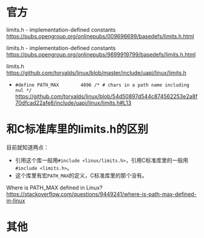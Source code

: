 
# 官方

limits.h - implementation-defined constants https://pubs.opengroup.org/onlinepubs/009696699/basedefs/limits.h.html

limits.h - implementation-defined constants https://pubs.opengroup.org/onlinepubs/9699919799/basedefs/limits.h.html

limits.h https://github.com/torvalds/linux/blob/master/include/uapi/linux/limits.h
- `#define PATH_MAX        4096	/* # chars in a path name including nul */` https://github.com/torvalds/linux/blob/54d50897d544c874562253e2a8f70dfcad22afe8/include/uapi/linux/limits.h#L13

# 和C标准库里的limits.h的区别

目前就知道两点：
- 引用这个库一般用`#include <linux/limits.h>`，引用C标准库里的一般用`#include <limits.h>`。
- 这个库里有宏`PATH_MAX`的定义，C标准库里的那个没有。

Where is PATH_MAX defined in Linux? https://stackoverflow.com/questions/9449241/where-is-path-max-defined-in-linux

# 其他

